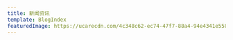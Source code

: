 ```yaml
---
title: 新闻资讯
template: BlogIndex
featuredImage: https://ucarecdn.com/4c348c62-ec74-47f7-88a4-94e4341e5583/
---
```


